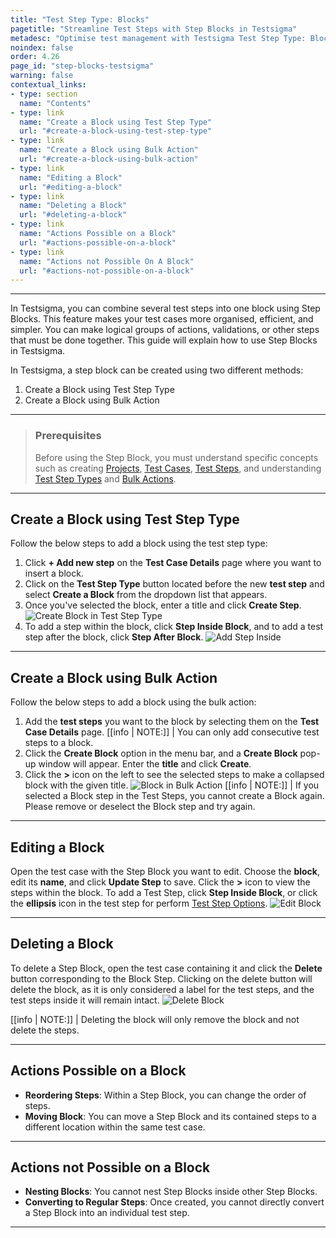 ```yaml
---
title: "Test Step Type: Blocks"
pagetitle: "Streamline Test Steps with Step Blocks in Testsigma"
metadesc: "Optimise test management with Testsigma Test Step Type: Blocks for streamlined steps. Avoid nesting or converting Step Blocks for streamlined processes."
noindex: false
order: 4.26
page_id: "step-blocks-testsigma"
warning: false
contextual_links:
- type: section
  name: "Contents"
- type: link
  name: "Create a Block using Test Step Type"
  url: "#create-a-block-using-test-step-type"
- type: link
  name: "Create a Block using Bulk Action"
  url: "#create-a-block-using-bulk-action"
- type: link
  name: "Editing a Block"
  url: "#editing-a-block"
- type: link
  name: "Deleting a Block"
  url: "#deleting-a-block"
- type: link
  name: "Actions Possible on a Block"
  url: "#actions-possible-on-a-block"
- type: link
  name: "Actions not Possible On A Block"
  url: "#actions-not-possible-on-a-block"
---
```

---

In Testsigma, you can combine several test steps into one block using Step Blocks. This feature makes your test cases more organised, efficient, and simpler. You can make logical groups of actions, validations, or other steps that must be done together. This guide will explain how to use Step Blocks in Testsigma. 

In Testsigma, a step block can be created using two different methods:
1. Create a Block using Test Step Type
2. Create a Block using Bulk Action

---

> ### **Prerequisites**
> 
> Before using the Step Block, you must understand specific concepts such as creating [Projects](https://testsigma.com/docs/projects/overview/), [Test Cases](https://testsigma.com/docs/test-cases/manage/add-edit-delete/), [Test Steps](https://testsigma.com/docs/test-cases/create-steps-nl/overview/), and understanding [Test Step Types](https://testsigma.com/docs/test-cases/step-types/overview/) and [Bulk Actions](https://testsigma.com/docs/test-cases/create-steps-nl/bulk-actions/).

---

## **Create a Block using Test Step Type**

Follow the below steps to add a block using the test step type:

1. Click **+ Add new step** on the **Test Case Details** page where you want to insert a block.
2. Click on the **Test Step Type** button located before the new **test step** and select **Create a Block** from the dropdown list that appears.
3. Once you've selected the block, enter a title and click **Create Step**. ![Create Block in Test Step Type](https://s3.amazonaws.com/static-docs.testsigma.com/new_images/projects/applications/createblock_teststeptype.gif)
4. To add a step within the block, click **Step Inside Block**, and to add a test step after the block, click **Step After Block**. ![Add Step Inside](https://s3.amazonaws.com/static-docs.testsigma.com/new_images/projects/applications/stepinside_block.gif)

---

## **Create a Block using Bulk Action**

Follow the below steps to add a block using the bulk action:

1. Add the **test steps** you want to the block by selecting them on the **Test Case Details** page.
[[info | NOTE:]]
| You can only add consecutive test steps to a block.
2. Click the **Create Block** option in the menu bar, and a **Create Block** pop-up window will appear. Enter the **title** and click **Create**.
3. Click the **>** icon on the left to see the selected steps to make a collapsed block with the given title. ![Block in Bulk Action](https://s3.amazonaws.com/static-docs.testsigma.com/new_images/projects/applications/block_bulkactions.gif)
[[info | NOTE:]]
| If you selected a Block step in the Test Steps, you cannot create a Block again. Please remove or deselect the Block step and try again.

---

## **Editing a Block**

Open the test case with the Step Block you want to edit. Choose the **block**, edit its **name**, and click **Update Step** to save. Click the **>** icon to view the steps within the block. To add a Test Step, click **Step Inside Block**, or click the **ellipsis** icon in the test step for perform [Test Step Options](https://testsigma.com/docs/test-cases/create-steps-nl/step-actions/). ![Edit Block](https://s3.amazonaws.com/static-docs.testsigma.com/new_images/projects/applications/edit_block.gif)

---

## **Deleting a Block**

To delete a Step Block, open the test case containing it and click the **Delete** button corresponding to the Block Step. Clicking on the delete button will delete the block, as it is only considered a label for the test steps, and the test steps inside it will remain intact. ![Delete Block](https://s3.amazonaws.com/static-docs.testsigma.com/new_images/projects/applications/delete_block.gif)

[[info | NOTE:]]
| Deleting the block will only remove the block and not delete the steps.

---

## **Actions Possible on a Block**

- **Reordering Steps**: Within a Step Block, you can change the order of steps.
- **Moving Block**: You can move a Step Block and its contained steps to a different location within the same test case.

---

## **Actions not Possible on a Block**

- **Nesting Blocks**: You cannot nest Step Blocks inside other Step Blocks.
- **Converting to Regular Steps**: Once created, you cannot directly convert a Step Block into an individual test step.

---